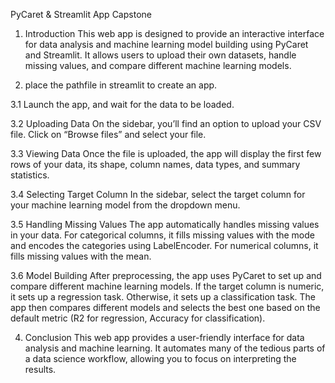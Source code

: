 PyCaret & Streamlit App Capstone
1. Introduction This web app is designed to provide an interactive interface for data analysis and machine learning model building using PyCaret and Streamlit. It allows users to upload their own datasets, handle missing values, and compare different machine learning models.

2. place the pathfile in streamlit to create an app.

3.1 Launch the app, and wait for the data to be loaded.

3.2 Uploading Data On the sidebar, you’ll find an option to upload your CSV file. Click on “Browse files” and select your file.

3.3 Viewing Data Once the file is uploaded, the app will display the first few rows of your data, its shape, column names, data types, and summary statistics.

3.4 Selecting Target Column In the sidebar, select the target column for your machine learning model from the dropdown menu.

3.5 Handling Missing Values The app automatically handles missing values in your data. For categorical columns, it fills missing values with the mode and encodes the categories using LabelEncoder. For numerical columns, it fills missing values with the mean.

3.6 Model Building After preprocessing, the app uses PyCaret to set up and compare different machine learning models. If the target column is numeric, it sets up a regression task. Otherwise, it sets up a classification task. The app then compares different models and selects the best one based on the default metric (R2 for regression, Accuracy for classification).

4. Conclusion This web app provides a user-friendly interface for data analysis and machine learning. It automates many of the tedious parts of a data science workflow, allowing you to focus on interpreting the results.
